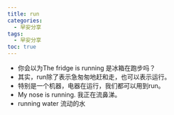 ```yaml
---
title: run
categories:
  - 早安分享
tags:
  - 早安分享
toc: true 
---
```


* 你会以为The fridge is running 是冰箱在跑步吗？
* 其实，run除了表示急匆匆地赶和走，也可以表示运行。
* 特别是一个机器，电器在运行，我们都可以用到run。
* My nose is running. 我正在流鼻涕。
* running water 流动的水



